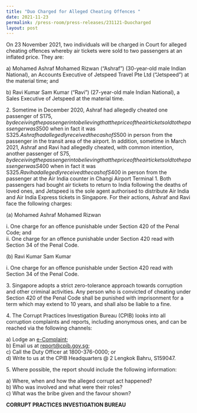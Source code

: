 ```yaml
---
title: "Duo Charged for Alleged Cheating Offences "
date: 2021-11-23
permalink: /press-room/press-releases/231121-Duocharged
layout: post
---
```

On 23 November 2021, two individuals will be charged in Court for alleged cheating offences whereby air tickets were sold to two passengers at an inflated price. They are:

a) Mohamed Ashraf Mohamed Rizwan (“Ashraf”) (30-year-old male Indian National), an Accounts Executive of Jetspeed Travel Pte Ltd (“Jetspeed”) at the material time; and

b) Ravi Kumar Sam Kumar (“Ravi”) (27-year-old male Indian National), a Sales Executive of Jetspeed at the material time. 

2\. Sometime in December 2020, Ashraf had allegedly cheated one passenger of S$175, by deceiving the passenger into believing that the price of the air ticket sold to the passenger was S$500 when in fact it was S$325. Ashraf had allegedly received the cash of S$500 in person from the passenger in the transit area of the airport. In addition, sometime in March 2021, Ashraf and Ravi had allegedly cheated, with common intention, another passenger of S$75, by deceiving the passenger into believing that the price of the air ticket sold to the passenger was S$400 when in fact it was S$325. Ravi had allegedly received the cash of S$400 in person from the passenger at the Air India counter in Changi Airport Terminal 1. Both passengers had bought air tickets to return to India following the deaths of loved ones, and Jetspeed is the sole agent authorised to distribute Air India and Air India Express tickets in Singapore. For their actions, Ashraf and Ravi face the following charges: 

(a)	Mohamed Ashraf Mohamed Rizwan

i.	One charge for an offence punishable under Section 420 of the Penal Code; and  
ii.	One charge for an offence punishable under Section 420 read with Section 34 of the Penal Code.

(b)	Ravi Kumar Sam Kumar

i.	One charge for an offence punishable under Section 420 read with Section 34 of the Penal Code.

3\. Singapore adopts a strict zero-tolerance approach towards corruption and other criminal activities. Any person who is convicted of cheating under Section 420 of the Penal Code shall be punished with imprisonment for a term which may extend to 10 years, and shall also be liable to a fine.

4\.        The Corrupt Practices Investigation Bureau (CPIB) looks into all corruption complaints and reports, including anonymous ones, and can be reached via the following channels:

a) Lodge an [e-Complaint](/e-services/e-complaint-for-corrupt-conduct);<br>
b) Email us at <a href="mailto:report@cpib.gov.sg" class="spamspan">report@cpib.gov.sg</a>;<br>
c) Call the Duty Officer at 1800-376-0000; or<br>
d) Write to us at the CPIB Headquarters @ 2 Lengkok Bahru, S159047.

5\.        Where possible, the report should include the following information:

a) Where, when and how the alleged corrupt act happened?<br>
b) Who was involved and what were their roles?<br>
c) What was the bribe given and the favour shown?

**CORRUPT PRACTICES INVESTIGATION BUREAU**
